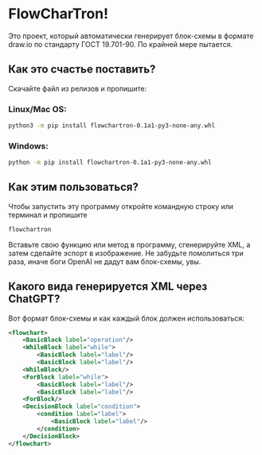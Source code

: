 # FlowCharTron!
Это проект, который автоматически генерирует блок-схемы в формате draw.io по стандарту ГОСТ 19.701-90. По крайней мере пытается.

## Как это счастье поставить?
Скачайте файл из релизов и пропишите:
### Linux/Mac OS:
```bash
python3 -m pip install flowchartron-0.1a1-py3-none-any.whl
```

### Windows:
```bash
python -m pip install flowchartron-0.1a1-py3-none-any.whl
```

## Как этим пользоваться?
Чтобы запустить эту программу откройте командную строку или терминал и пропишите
```bash
flowchartron
```

Вставьте свою функцию или метод в программу, сгенерируйте XML, а затем сделайте эспорт в изображение. 
Не забудьте помолиться три раза, иначе боги OpenAI не дадут вам блок-схемы, увы.

## Какого вида генерируется XML через ChatGPT?
Вот формат блок-схемы и как каждый блок должен использоваться:
```xml
<flowchart>
    <BasicBlock label="operation"/>
    <WhileBlock label="while">
        <BasicBlock label="label"/>
        <BasicBlock label="label"/>
    <WhileBlock/>
    <ForBlock label="while">
        <BasicBlock label="label"/>
        <BasicBlock label="label"/>
    <ForBlock/>
    <DecisionBlock label="condition">
        <condition label="label">
            <BasicBlock label="label"/>
        </condition>
    </DecisionBlock>
</flowchart>

```
